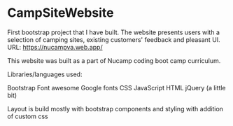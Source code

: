 # CampSiteWebsite
First bootstrap project that I have built.
The website presents users with a selection of camping sites, existing customers' feedback and pleasant UI.
URL: https://nucampva.web.app/

This website was built as a part of Nucamp coding boot camp curriculum.

Libraries/languages used:

Bootstrap
Font awesome
Google fonts
CSS
JavaScript
HTML
jQuery (a little bit)

Layout is build mostly with bootstrap components and styling with addition of custom css
